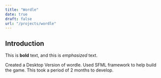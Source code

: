 ```yaml
---
title: "Wordle"
date: true
draft: false
url: "/projects/wordle"
---
```


## Introduction

This is **bold** text, and this is *emphasized* text.

Created a Desktop Version of wordle. Used SFML framework to help build the game.
This took a period of 2 months to develop.

<!--Add photo -->